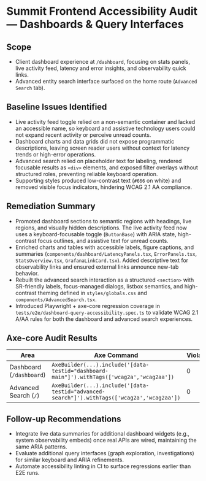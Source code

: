 # Summit Frontend Accessibility Audit — Dashboards & Query Interfaces

## Scope
- Client dashboard experience at `/dashboard`, focusing on stats panels, live activity feed, latency and error insights, and observability quick links.
- Advanced entity search interface surfaced on the home route (`Advanced Search` tab).

## Baseline Issues Identified
- Live activity feed toggle relied on a non-semantic container and lacked an accessible name, so keyboard and assistive technology users could not expand recent activity or perceive unread counts.
- Dashboard charts and data grids did not expose programmatic descriptions, leaving screen reader users without context for latency trends or high-error operations.
- Advanced search relied on placeholder text for labeling, rendered focusable results as `<div>` elements, and exposed filter overlays without structured roles, preventing reliable keyboard operation.
- Supporting styles produced low-contrast text (`#666` on white) and removed visible focus indicators, hindering WCAG 2.1 AA compliance.

## Remediation Summary
- Promoted dashboard sections to semantic regions with headings, live regions, and visually hidden descriptions. The live activity feed now uses a keyboard-focusable toggle (`ButtonBase`) with ARIA state, high-contrast focus outlines, and assistive text for unread counts.
- Enriched charts and tables with accessible labels, figure captions, and summaries (`components/dashboard/LatencyPanels.tsx`, `ErrorPanels.tsx`, `StatsOverview.tsx`, `GrafanaLinkCard.tsx`). Added descriptive text for observability links and ensured external links announce new-tab behavior.
- Rebuilt the advanced search interaction as a structured `<section>` with SR-friendly labels, focus-managed dialogs, listbox semantics, and high-contrast theming defined in `styles/globals.css` and `components/AdvancedSearch.tsx`.
- Introduced Playwright + axe-core regression coverage in `tests/e2e/dashboard-query-accessibility.spec.ts` to validate WCAG 2.1 A/AA rules for both the dashboard and advanced search experiences.

## Axe-core Audit Results
| Area | Axe Command | Violations |
| --- | --- | --- |
| Dashboard (`/dashboard`) | `AxeBuilder(...).include('[data-testid="dashboard-main"]').withTags(['wcag2a','wcag2aa'])` | 0 |
| Advanced Search (`/`) | `AxeBuilder(...).include('[data-testid="advanced-search"]').withTags(['wcag2a','wcag2aa'])` | 0 |

## Follow-up Recommendations
- Integrate live data summaries for additional dashboard widgets (e.g., system observability embeds) once real APIs are wired, maintaining the same ARIA patterns.
- Evaluate additional query interfaces (graph exploration, investigations) for similar keyboard and ARIA refinements.
- Automate accessibility linting in CI to surface regressions earlier than E2E runs.
